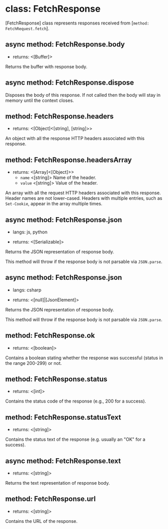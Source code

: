 # class: FetchResponse

[FetchResponse] class represents responses received from [`method: FetchRequest.fetch`].

## async method: FetchResponse.body
- returns: <[Buffer]>

Returns the buffer with response body.

## async method: FetchResponse.dispose

Disposes the body of this response. If not called then the body will stay in memory until the context closes.

## method: FetchResponse.headers
- returns: <[Object]<[string], [string]>>

An object with all the response HTTP headers associated with this response.

## method: FetchResponse.headersArray
- returns: <[Array]<[Object]>>
  - `name` <[string]> Name of the header.
  - `value` <[string]> Value of the header.

An array with all the request HTTP headers associated with this response. Header names are not lower-cased.
Headers with multiple entries, such as `Set-Cookie`, appear in the array multiple times.

## async method: FetchResponse.json
* langs: js, python
- returns: <[Serializable]>

Returns the JSON representation of response body.

This method will throw if the response body is not parsable via `JSON.parse`.

## async method: FetchResponse.json
* langs: csharp
- returns: <[null]|[JsonElement]>

Returns the JSON representation of response body.

This method will throw if the response body is not parsable via `JSON.parse`.

## method: FetchResponse.ok
- returns: <[boolean]>

Contains a boolean stating whether the response was successful (status in the range 200-299) or not.

## method: FetchResponse.status
- returns: <[int]>

Contains the status code of the response (e.g., 200 for a success).

## method: FetchResponse.statusText
- returns: <[string]>

Contains the status text of the response (e.g. usually an "OK" for a success).

## async method: FetchResponse.text
- returns: <[string]>

Returns the text representation of response body.

## method: FetchResponse.url
- returns: <[string]>

Contains the URL of the response.
